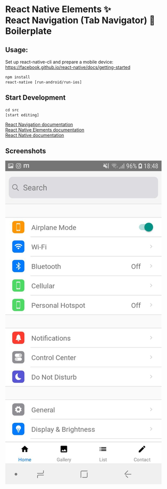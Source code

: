 # React Native Elements ✨<br>React Navigation (Tab Navigator) 🎌<br>Boilerplate

## Usage:
Set up react-native-cli and prepare a mobile device:<br>
https://facebook.github.io/react-native/docs/getting-started


```
npm install
react-native [run-android/run-ios]

```

## Start Development

```
cd src
[start editing]

```

[React Navigation documentation](https://reactnavigation.org/docs/en/tab-based-navigation.html)<br>
[React Native Elements documentation](https://react-native-training.github.io/react-native-elements/docs/overview.html)<br>
[React Native documentation](https://facebook.github.io/react-native/docs/tutorial)<br>

## Screenshots
![Alt text](./screenshots/1.jpg)